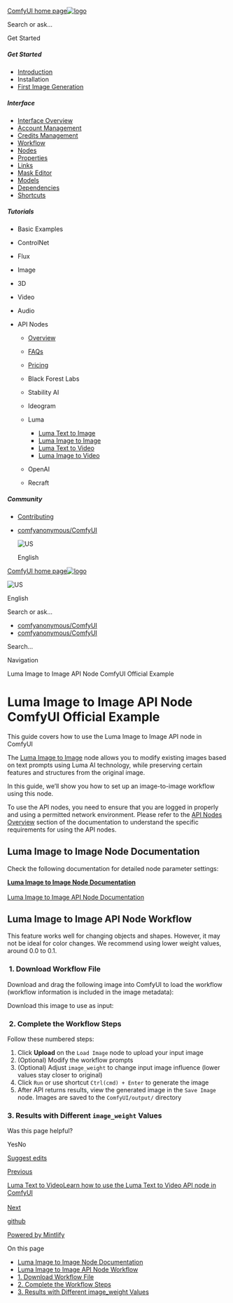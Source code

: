 [ComfyUI home page![logo](https://mintlify.s3.us-west-1.amazonaws.com/dripart/logo.png)](http://docs.comfy.org/)

Search or ask...

Get Started

##### Get Started

- [Introduction](http://docs.comfy.org/get_started/introduction)
- Installation
- [First Image Generation](http://docs.comfy.org/get_started/first_generation)

##### Interface

- [Interface Overview](http://docs.comfy.org/interface/overview)
- [Account Management](http://docs.comfy.org/interface/user)
- [Credits Management](http://docs.comfy.org/interface/credits)
- [Workflow](http://docs.comfy.org/essentials/core-concepts/workflow)
- [Nodes](http://docs.comfy.org/essentials/core-concepts/nodes)
- [Properties](http://docs.comfy.org/essentials/core-concepts/properties)
- [Links](http://docs.comfy.org/essentials/core-concepts/links)
- [Mask Editor](http://docs.comfy.org/interface/maskeditor)
- [Models](http://docs.comfy.org/essentials/core-concepts/models)
- [Dependencies](http://docs.comfy.org/essentials/core-concepts/dependencies)
- [Shortcuts](http://docs.comfy.org/interface/shortcuts)

##### Tutorials

- Basic Examples
- ControlNet
- Flux
- Image
- 3D
- Video
- Audio
- API Nodes
  
  - [Overview](http://docs.comfy.org/tutorials/api-nodes/overview)
  - [FAQs](http://docs.comfy.org/tutorials/api-nodes/faq)
  - [Pricing](http://docs.comfy.org/tutorials/api-nodes/pricing)
  - Black Forest Labs
  - Stability AI
  - Ideogram
  - Luma
    
    - [Luma Text to Image](http://docs.comfy.org/tutorials/api-nodes/luma/luma-text-to-image)
    - [Luma Image to Image](http://docs.comfy.org/tutorials/api-nodes/luma/luma-image-to-image)
    - [Luma Text to Video](http://docs.comfy.org/tutorials/api-nodes/luma/luma-text-to-video)
    - [Luma Image to Video](http://docs.comfy.org/tutorials/api-nodes/luma/luma-image-to-video)
  - OpenAI
  - Recraft

##### Community

- [Contributing](http://docs.comfy.org/community/contributing)

<!--THE END-->

- [comfyanonymous/ComfyUI](https://github.com/comfyanonymous/ComfyUI)
  
  ![US](https://purecatamphetamine.github.io/country-flag-icons/1x1/US.svg)
  
  English

[ComfyUI home page![logo](https://mintlify.s3.us-west-1.amazonaws.com/dripart/logo.png)](http://docs.comfy.org/)

![US](https://purecatamphetamine.github.io/country-flag-icons/1x1/US.svg)

English

Search or ask...

- [comfyanonymous/ComfyUI](https://github.com/comfyanonymous/ComfyUI)
- [comfyanonymous/ComfyUI](https://github.com/comfyanonymous/ComfyUI)

Search...

Navigation

Luma Image to Image API Node ComfyUI Official Example

# Luma Image to Image API Node ComfyUI Official Example

This guide covers how to use the Luma Image to Image API node in ComfyUI

The [Luma Image to Image](http://docs.comfy.org/built-in-nodes/api-node/image/luma/luma-image-to-image) node allows you to modify existing images based on text prompts using Luma AI technology, while preserving certain features and structures from the original image.

In this guide, we’ll show you how to set up an image-to-image workflow using this node.

To use the API nodes, you need to ensure that you are logged in properly and using a permitted network environment. Please refer to the [API Nodes Overview](http://docs.comfy.org/tutorials/api-nodes/overview) section of the documentation to understand the specific requirements for using the API nodes.

## [​](http://docs.comfy.org#luma-image-to-image-node-documentation) Luma Image to Image Node Documentation

Check the following documentation for detailed node parameter settings:

[**Luma Image to Image Node Documentation**  
\
Luma Image to Image API Node Documentation](http://docs.comfy.org/built-in-nodes/api-node/image/luma/luma-image-to-image)

## [​](http://docs.comfy.org#luma-image-to-image-api-node-workflow) Luma Image to Image API Node Workflow

This feature works well for changing objects and shapes. However, it may not be ideal for color changes. We recommend using lower weight values, around 0.0 to 0.1.

### [​](http://docs.comfy.org#1-download-workflow-file) 1. Download Workflow File

Download and drag the following image into ComfyUI to load the workflow (workflow information is included in the image metadata):

Download this image to use as input:

### [​](http://docs.comfy.org#2-complete-the-workflow-steps) 2. Complete the Workflow Steps

Follow these numbered steps:

1. Click **Upload** on the `Load Image` node to upload your input image
2. (Optional) Modify the workflow prompts
3. (Optional) Adjust `image_weight` to change input image influence (lower values stay closer to original)
4. Click `Run` or use shortcut `Ctrl(cmd) + Enter` to generate the image
5. After API returns results, view the generated image in the `Save Image` node. Images are saved to the `ComfyUI/output/` directory

### [​](http://docs.comfy.org#3-results-with-different-image-weight-values) 3. Results with Different `image_weight` Values

Was this page helpful?

YesNo

[Suggest edits](https://github.com/comfy-org/docs/edit/main/tutorials/api-nodes/luma/luma-image-to-image.mdx)

[Previous](http://docs.comfy.org/tutorials/api-nodes/luma/luma-text-to-image)

[Luma Text to VideoLearn how to use the Luma Text to Video API node in ComfyUI  
\
Next](http://docs.comfy.org/tutorials/api-nodes/luma/luma-text-to-video)

[github](https://github.com/comfyanonymous/ComfyUI/)

[Powered by Mintlify](https://mintlify.com/preview-request?utm_campaign=poweredBy&utm_medium=referral&utm_source=docs.comfy.org)

On this page

- [Luma Image to Image Node Documentation](http://docs.comfy.org#luma-image-to-image-node-documentation)
- [Luma Image to Image API Node Workflow](http://docs.comfy.org#luma-image-to-image-api-node-workflow)
- [1. Download Workflow File](http://docs.comfy.org#1-download-workflow-file)
- [2. Complete the Workflow Steps](http://docs.comfy.org#2-complete-the-workflow-steps)
- [3. Results with Different image\_weight Values](http://docs.comfy.org#3-results-with-different-image-weight-values)